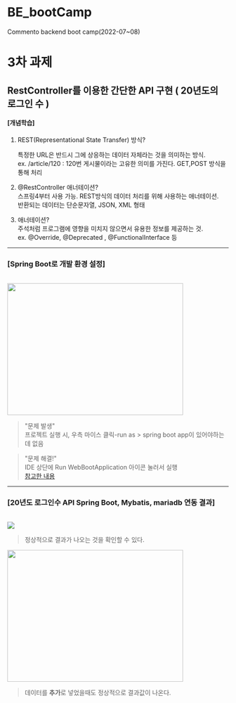 # BE_bootCamp
 Commento  backend boot camp(2022-07~08)

# 3차 과제
## RestController를 이용한 간단한 API 구현 ( 20년도의 로그인 수 )

#### [개념학습]

1. REST(Representational State Transfer) 방식?  

   특정한 URL은 반드시 그에 상응하는 데이터 자체라는 것을 의미하는 방식.  
   ex. /article/120 : 120번 게시물이라는 고유한 의미를 가진다. GET,POST 방식을 통해 처리 
   
2. @RestController 애너테이션?<br>
    스프링4부터 사용 가능. REST방식의 데이터 처리를 위해 사용하는 애너테이션.<br>
    반환되는 데이터는 단순문자열, JSON, XML 형태<br>

3. 애너테이션?<br>
   주석처럼 프로그램에 영향을 미치지 않으면서 유용한 정보를 제공하는 것.<br>
   ex. @Override, @Deprecated , @FunctionalInterface 등<br>

-------
### [Spring Boot로 개발 환경 설정]<br>
<br>
<img src="https://user-images.githubusercontent.com/71398979/182037863-b39df4ee-1142-4f1a-8ed7-a39e9305c7a9.png" width="400" height="300" />

> "문제 발생" <br>
   프로젝트 실행 시, 우측 마이스 클릭-run as > spring boot app이 있어야하는 데 없음<br>

> "문제 해결!" <br>
   IDE 상단에 Run WebBootApplication 아이콘 눌러서 실행 <br>
   [참고한 내용](https://www.geeksforgeeks.org/how-to-run-your-first-spring-boot-application-in-eclipse-ide/)<br>

-------
### [20년도 로그인수 API Spring Boot, Mybatis, mariadb 연동 결과]<br> 
<br>
<img src="https://user-images.githubusercontent.com/71398979/182038760-2ba7322c-06d6-4c0b-bbbf-4ce42840c080.png">

> 정상적으로 결과가 나오는 것을 확인할 수 있다.

<img src="https://user-images.githubusercontent.com/71398979/182038778-129b4981-52fb-4802-8f3d-8981a7af1658.png" width="400" height="300" />

> 데이터를 **추가**로 넣었을때도 정상적으로 결과값이 나온다.
<br> 

